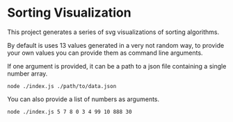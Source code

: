 # Sorting Visualization

This project generates a series of svg visualizations of sorting algorithms.

By default is uses 13 values generated in a very not random way, to provide
your own values you can provide them as command line arguments.

If one argument is provided, it can be a path to a json file containing a
single number array.

```sh$
node ./index.js ./path/to/data.json
```

You can also provide a list of numbers as arguments.

```sh$
node ./index.js 5 7 8 0 3 4 99 10 888 30
```
